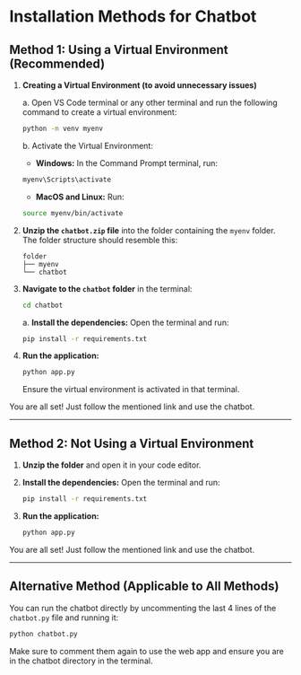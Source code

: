 # Installation Methods for Chatbot

## Method 1: Using a Virtual Environment (Recommended)

1. **Creating a Virtual Environment (to avoid unnecessary issues)**

    a. Open VS Code terminal or any other terminal and run the following command to create a virtual environment:

    ```sh
    python -m venv myenv
    ```

    b. Activate the Virtual Environment:

    - **Windows:** In the Command Prompt terminal, run:
    ```sh
    myenv\Scripts\activate
    ```

    - **MacOS and Linux:** Run:
    ```sh
    source myenv/bin/activate
    ```

2. **Unzip the `chatbot.zip` file** into the folder containing the `myenv` folder. The folder structure should resemble this:

    ```
    folder
    ├── myenv
    └── chatbot
    ```

3. **Navigate to the `chatbot` folder** in the terminal:

    ```sh
    cd chatbot
    ```

    a. **Install the dependencies:** Open the terminal and run:

    ```sh
    pip install -r requirements.txt
    ```

4. **Run the application:**

    ```sh
    python app.py
    ```

    Ensure the virtual environment is activated in that terminal.

You are all set! Just follow the mentioned link and use the chatbot.

---

## Method 2: Not Using a Virtual Environment

1. **Unzip the folder** and open it in your code editor.

2. **Install the dependencies:** Open the terminal and run:

    ```sh
    pip install -r requirements.txt
    ```

3. **Run the application:**

    ```sh
    python app.py
    ```

You are all set! Just follow the mentioned link and use the chatbot.

---

## Alternative Method (Applicable to All Methods)

You can run the chatbot directly by uncommenting the last 4 lines of the `chatbot.py` file and running it:

```sh
python chatbot.py
```

Make sure to comment them again to use the web app and ensure you are in the chatbot directory in the terminal. 
